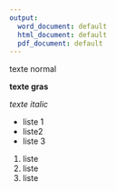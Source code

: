 ```yaml
---
output:
  word_document: default
  html_document: default
  pdf_document: default
---
```



texte normal

**texte gras**

*texte italic*

- liste 1
- liste2
- liste 3


1. liste
2. liste
3. liste


